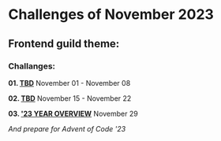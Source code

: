 # Challenges of November 2023
## Frontend guild theme:

### Challanges:
**01. [TBD](/)**
November 01 - November 08

**02. [TBD](/)**
November 15 - November 22


**03. ['23 YEAR OVERVIEW](/)**
November 29

*And prepare for Advent of Code '23*
